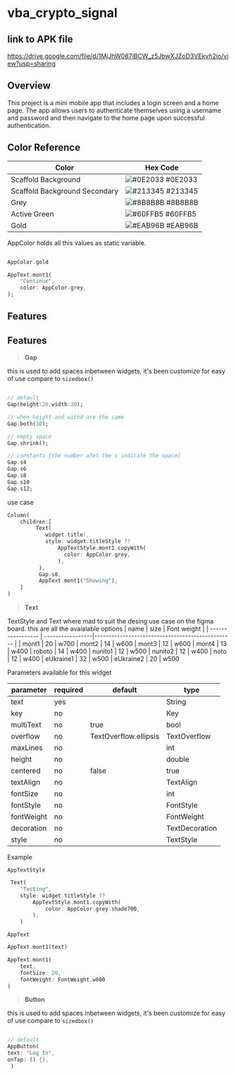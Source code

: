 
# vba_crypto_signal

## link to APK file
https://drive.google.com/file/d/1MjJhW087iBCW_z5JbwXJZoD3VEkvh2io/view?usp=sharing

## Overview
This project is a mini mobile app that includes a login screen and a home page. The app allows users to authenticate themselves using a username and password and then navigate to the home page upon successful authentication.

## Color Reference

| Color                        | Hex Code     |
| ---------------------------- | ------------ |
| Scaffold Background          | ![#0E2033](https://via.placeholder.com/10/0E2033?text=+) #0E2033     |
| Scaffold Background Secondary | ![#213345](https://via.placeholder.com/10/213345?text=+) #213345    |
| Grey                         | ![#8B8B8B](https://via.placeholder.com/10/8B8B8B?text=+) #8B8B8B       |
| Active Green                 | ![#60FFB5](https://via.placeholder.com/10/60FFB5?text=+) #60FFB5  |
| Gold                         | ![#EAB96B](https://via.placeholder.com/10/EAB96B?text=+) #EAB96B |


AppColor holds all this values as static variable.

```dart

AppColor.gold

AppText.mont1(
    "Continue",
    color: AppColor.grey,
);
```
## Features

## Features

> **Gap**

this is used to add spaces inbetween widgets, it's been customize for easy of use compare to ```sizedbox()```

```dart

// default 
Gap(height:20,width:30);

// when height and withd are the same 
Gap.both(30);

// empty space
Gap.shrink();

// constants [the number afet the s indicate the space]
Gap.s4 
Gap.s6 
Gap.s8 
Gap.s10
Gap.s12;
```

use case

```dart
Column(
    children:[
         Text(
            widget.title!,
            style: widget.titleStyle ??
                AppTextStyle.mont1.copyWith(
                  color: AppColor.grey,
                ),
          ),
          Gap.s8,
          AppText.mont1("Showing"),
    ]
)

```

> **Text**

TextStyle and Text where mad to suit the desing use case on the figma board.
this are all the avaialable options
| name             | size             |      Font weight                                             |
| ----------------- | -----------------|------------------------------------------------- |
| mont1 | 20 | w700
| mont2 | 14 | w600
| mont3 | 12 | w600
| mont4 | 13 | w400
| roboto | 14 | w400
| nunito1 | 12 | w500
| nunito2 | 12 | w400
| noto | 12 | w400
| eUkraine1 | 32 | w500
| eUkraine2 | 20 | w500


Parameters available for this widget

| parameter             | required             |      default      | type                                       |
| ----------------- | -----------------|----------------------------|--------------------- |
| text | yes | |String
| key | no | |Key
| multiText | no | true | bool
| overflow | no | TextOverflow.ellipsis | TextOverflow
| maxLines | no | | int
| height | no | | double
| centered | no | false | true
| textAlign | no | | TextAlign
| fontSize | no | | int
| fontStyle | no | | FontStyle
| fontWeight | no | | FontWeight
| decoration | no | | TextDecoration
| style | no | | TextStyle



Example

  `AppTextStyle`

```dart
 Text(
    "Testing",
    style: widget.titleStyle ??
        AppTextStyle.mont1.copyWith(
            color: AppColor.grey.shade700,
        ),
    )
```

`AppText`

```dart
AppText.mont1(text)

AppText.mont1(
    text,
    fontSize: 20,
    fontWeight: FontWeight.w800
)
```

> **Button**

this is used to add spaces inbetween widgets, it's been customize for easy of use compare to ```sizedbox()```

```dart

// default 
AppButton(
text: "Log In",
onTap: () {},
 )

```

